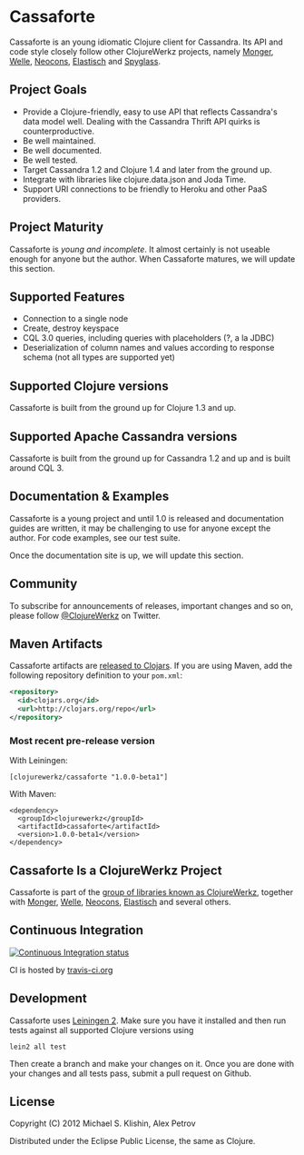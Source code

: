 # Cassaforte

Cassaforte is an young idiomatic Clojure client for Cassandra.
Its API and code style closely follow other ClojureWerkz projects, namely [Monger](https://clojuremongodb.info), [Welle](https://clojureriak.info),
[Neocons](https://clojureneo4j.info), [Elastisch](https://clojureelasticsearch.info) and [Spyglass](https://clojurememcached.info).


## Project Goals

 * Provide a Clojure-friendly, easy to use API that reflects Cassandra's data model well. Dealing with the Cassandra Thrift API quirks is counterproductive.
 * Be well maintained.
 * Be well documented.
 * Be well tested.
 * Target Cassandra 1.2 and Clojure 1.4 and later from the ground up.
 * Integrate with libraries like clojure.data.json and Joda Time.
 * Support URI connections to be friendly to Heroku and other PaaS providers.


## Project Maturity

Cassaforte is *young and incomplete*.  It almost certainly is not useable enough for anyone but the author.
When Cassaforte matures, we will update this section.



## Supported Features

 * Connection to a single node
 * Create, destroy keyspace
 * CQL 3.0 queries, including queries with placeholders (?, a la JDBC)
 * Deserialization of column names and values according to response schema (not all types are supported yet)


## Supported Clojure versions

Cassaforte is built from the ground up for Clojure 1.3 and up.


## Supported Apache Cassandra versions

Cassaforte is built from the ground up for Cassandra 1.2 and up and is built around CQL 3.



## Documentation & Examples

Cassaforte is a young project and until 1.0 is released and documentation guides are written,
it may be challenging to use for anyone except the author. For code examples, see our test
suite.

Once the documentation site is up, we will update this section.


## Community

To subscribe for announcements of releases, important changes and so on, please follow
[@ClojureWerkz](https://twitter.com/#!/clojurewerkz) on Twitter.



## Maven Artifacts

Cassaforte artifacts are [released to Clojars](https://clojars.org/clojurewerkz/cassaforte). If you are using Maven, add the following repository
definition to your `pom.xml`:

``` xml
<repository>
  <id>clojars.org</id>
  <url>http://clojars.org/repo</url>
</repository>
```

### Most recent pre-release version

With Leiningen:

    [clojurewerkz/cassaforte "1.0.0-beta1"]


With Maven:

    <dependency>
      <groupId>clojurewerkz</groupId>
      <artifactId>cassaforte</artifactId>
      <version>1.0.0-beta1</version>
    </dependency>


## Cassaforte Is a ClojureWerkz Project

Cassaforte is part of the [group of libraries known as ClojureWerkz](http://clojurewerkz.org), together with
[Monger](https://clojuremongodb.info), [Welle](https://clojureriak.info), [Neocons](https://clojureneo4j.info),
[Elastisch](https://clojureelasticsearch.info) and several others.



## Continuous Integration

[![Continuous Integration status](https://secure.travis-ci.org/clojurewerkz/cassaforte.png)](http://travis-ci.org/clojurewerkz/cassaforte)

CI is hosted by [travis-ci.org](http://travis-ci.org)


## Development

Cassaforte uses [Leiningen 2](https://github.com/technomancy/leiningen/blob/master/doc/TUTORIAL.md). Make
sure you have it installed and then run tests against all supported Clojure versions using

    lein2 all test

Then create a branch and make your changes on it. Once you are done with your changes and all
tests pass, submit a pull request on Github.



## License

Copyright (C) 2012 Michael S. Klishin, Alex Petrov

Distributed under the Eclipse Public License, the same as Clojure.
